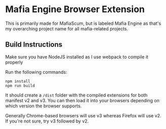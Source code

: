 # Mafia Engine Browser Extension

This is primarily made for MafiaScum, but is labeled Mafia Engine as that's my overarching project name for all mafia-related projects.

## Build Instructions

Make sure you have NodeJS installed as I use webpack to compile it properly

Run the following commands:

```
npm install
npm run build
```

It should create a `/dist` folder with the compiled extensions for both manifest v2 and v3. You can then load it into your browsers depending on which version the browser supports.

Generally Chrome-based browsers will use v3 whereas Firefox will use v2. If you're not sure, try v3 followed by v2.
